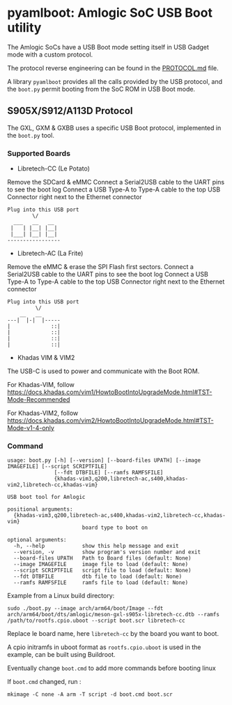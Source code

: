 # pyamlboot: Amlogic SoC USB Boot utility

The Amlogic SoCs have a USB Boot mode setting itself in USB Gadget mode with a custom protocol.

The protocol reverse engineering can be found in the [PROTOCOL.md](PROTOCOL.md) file.

A library `pyamlboot` provides all the calls provided by the USB protocol, and the `boot.py` permit booting from the SoC ROM in USB Boot mode.

## S905X/S912/A113D Protocol

The GXL, GXM & GXBB uses a specific USB Boot protocol, implemented in the `boot.py` tool.

### Supported Boards

- Libretech-CC (Le Potato)

Remove the SDCard & eMMC
Connect a Serial2USB cable to the UART pins to see the boot log
Connect a USB Type-A to Type-A cable to the top USB Connector right next to the Ethernet connector

```
Plug into this USB port
        \/
  ___   __   __
 |   | |__| |__|
 |___| |__| |__|
-----------------
```

- Libretech-AC (La Frite)

Remove the eMMC & erase the SPI Flash first sectors.
Connect a Serial2USB cable to the UART pins to see the boot log
Connect a USB Type-A to Type-A cable to the top USB Connector right next to the Ethernet connector

```
Plug into this USB port
         \/
    __   __
---|  |-|  |-----
|             ::|
|             ::|
|             ::|
|             ::|

```

- Khadas VIM & VIM2 

The USB-C is used to power and communicate with the Boot ROM.

For Khadas-VIM, follow https://docs.khadas.com/vim1/HowtoBootIntoUpgradeMode.html#TST-Mode-Recommended

For Khadas-VIM2, follow https://docs.khadas.com/vim2/HowtoBootIntoUpgradeMode.html#TST-Mode-v1-4-only

### Command

```
usage: boot.py [-h] [--version] [--board-files UPATH] [--image IMAGEFILE] [--script SCRIPTFILE]
               [--fdt DTBFILE] [--ramfs RAMFSFILE]
               {khadas-vim3,q200,libretech-ac,s400,khadas-vim2,libretech-cc,khadas-vim}

USB boot tool for Amlogic

positional arguments:
  {khadas-vim3,q200,libretech-ac,s400,khadas-vim2,libretech-cc,khadas-vim}
                        board type to boot on

optional arguments:
  -h, --help            show this help message and exit
  --version, -v         show program's version number and exit
  --board-files UPATH   Path to Board files (default: None)
  --image IMAGEFILE     image file to load (default: None)
  --script SCRIPTFILE   script file to load (default: None)
  --fdt DTBFILE         dtb file to load (default: None)
  --ramfs RAMFSFILE     ramfs file to load (default: None)
```

Example from a Linux build directory:
```
sudo ./boot.py --image arch/arm64/boot/Image --fdt arch/arm64/boot/dts/amlogic/meson-gxl-s905x-libretech-cc.dtb --ramfs /path/to/rootfs.cpio.uboot --script boot.scr libretech-cc
```

Replace le board name, here `libretech-cc` by the board you want to boot.

A cpio initramfs in uboot format as `rootfs.cpio.uboot` is used in the example, can be built
using Buildroot.

Eventually change `boot.cmd` to add more commands before booting linux

If `boot.cmd` changed, run :

```
mkimage -C none -A arm -T script -d boot.cmd boot.scr
```
